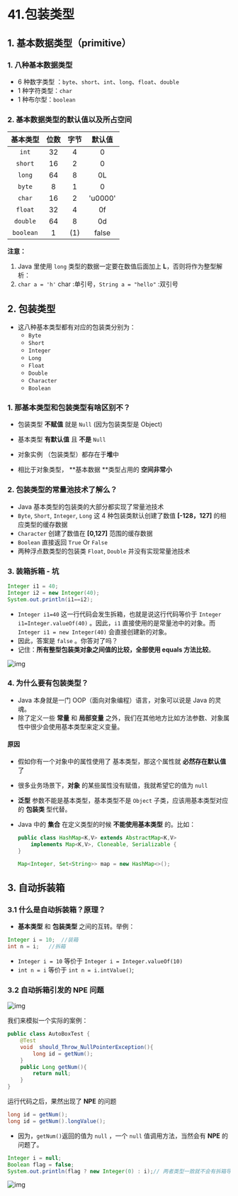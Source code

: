 # 41.包装类型

## 1. 基本数据类型（primitive）

### 1. 八种基本数据类型

- 6 种数字类型 ：`byte`、`short`、`int`、`long`、`float`、`double`
- 1 种字符类型：`char`
- 1 种布尔型：`boolean`



### 2. 基本数据类型的默认值以及所占空间

| 基本类型  | 位数 | 字节 | 默认值  |
| :-------: | :--: | :--: | :-----: |
|   `int`   |  32  |  4   |    0    |
|  `short`  |  16  |  2   |    0    |
|  `long`   |  64  |  8   |   0L    |
|  `byte`   |  8   |  1   |    0    |
|  `char`   |  16  |  2   | 'u0000' |
|  `float`  |  32  |  4   |   0f    |
| `double`  |  64  |  8   |   0d    |
| `boolean` |  1   | (1)  |  false  |

**注意：**

1. Java 里使用 `long` 类型的数据一定要在数值后面加上 **L**，否则将作为整型解析：
2. `char a = 'h'` char :单引号，`String a = "hello"` :双引号



## 2. 包装类型

- 这八种基本类型都有对应的包装类分别为：
  - `Byte`
  - `Short`
  - `Integer`
  - `Long`
  - `Float`
  - `Double`
  - `Character`
  - `Boolean`




### 1. 那基本类型和包装类型有啥区别不？

- 包装类型 **不赋值** 就是 `Null` (因为包装类型是 Object)
- 基本类型 **有默认值** 且 **不是** `Null`
  
- 对象实例 （包装类型）都存在于**堆**中
- 相比于对象类型， **基本数据 **类型占用的 **空间非常小**



### 2. 包装类型的常量池技术了解么？

-  Java 基本类型的包装类的大部分都实现了常量池技术
- `Byte`, `Short`, `Integer`, `Long` 这 4 种包装类默认创建了数值 **[-128，127]** 的相应类型的缓存数据
- `Character` 创建了数值在 **[0,127]** 范围的缓存数据
- `Boolean` 直接返回 `True` Or `False`
- 两种浮点数类型的包装类 `Float`, `Double` 并没有实现常量池技术



### 3. 装箱拆箱 - 坑

```java
Integer i1 = 40;
Integer i2 = new Integer(40);
System.out.println(i1==i2);
```

- `Integer i1=40` 这一行代码会发生拆箱，也就是说这行代码等价于 `Integer i1=Integer.valueOf(40)` 。因此，`i1` 直接使用的是常量池中的对象。而`Integer i1 = new Integer(40)` 会直接创建新的对象。
- 因此，答案是 `false` 。你答对了吗？
- 记住：**所有整型包装类对象之间值的比较，全部使用 equals 方法比较**。

![img](https://images.xiaozhuanlan.com/photo/2021/b636f4cf4c3a9d8ee280f2c1ea429ce2.png)



### 4. 为什么要有包装类型？

- Java 本身就是一门 OOP（面向对象编程）语言，对象可以说是 Java 的灵魂。
- 除了定义一些 **常量** 和 **局部变量** 之外，我们在其他地方比如方法参数、对象属性中很少会使用基本类型来定义变量。

#### 原因

- 假如你有一个对象中的属性使用了 基本类型，那这个属性就 **必然存在默认值** 了

- 很多业务场景下，**对象** 的某些属性没有赋值，我就希望它的值为 `null`

- **泛型** 参数不能是基本类型，基本类型不是 `Object` 子类，应该用基本类型对应的 **包装类** 型代替。

- Java 中的 **集合** 在定义类型的时候 **不能使用基本类型** 的。比如：

  ```java
  public class HashMap<K,V> extends AbstractMap<K,V>
      implements Map<K,V>, Cloneable, Serializable {
  }
  
  Map<Integer, Set<String>> map = new HashMap<>();
  ```



## 3. 自动拆装箱

### 3.1 什么是自动拆装箱？原理？

- **基本类型** 和 **包装类型** 之间的互转。举例：

```java
Integer i = 10;  //装箱
int n = i;   //拆箱
```

- `Integer i = 10` 等价于 `Integer i = Integer.valueOf(10)`
- `int n = i` 等价于 `int n = i.intValue()`;



### 3.2 自动拆箱引发的 NPE 问题

![img](https://images.xiaozhuanlan.com/photo/2021/51eb094e11b71dfeff75f93e99dc7856.png)

我们来模拟一个实际的案例：

```java
public class AutoBoxTest {
    @Test
    void  should_Throw_NullPointerException(){
        long id = getNum();
    }
    public Long getNum(){
        return null;
    }
}
```

运行代码之后，果然出现了 **NPE** 的问题

```java
long id = getNum();
long id = getNum().longValue();
```

- 因为，`getNum()`返回的值为 `null` ，一个 `null` 值调用方法，当然会有 **NPE** 的问题了。

```java
Integer i = null;
Boolean flag = false;
System.out.println(flag ? new Integer(0) : i);// 两者类型一致就不会有拆箱导致的 NPE 问题了
```

![img](https://images.xiaozhuanlan.com/photo/2021/10f950d32f14aa81d0677156837572c5.png)































































































